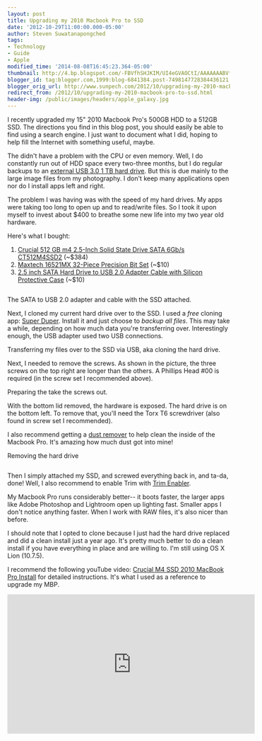 ```yaml
---
layout: post
title: Upgrading my 2010 Macbook Pro to SSD
date: '2012-10-29T11:00:00.000-05:00'
author: Steven Suwatanapongched
tags:
- Technology
- Guide
- Apple
modified_time: '2014-08-08T16:45:23.364-05:00'
thumbnail: http://4.bp.blogspot.com/-FBVfhSHJKIM/UI4eGVAOCtI/AAAAAAABVfU/ZWbZfflKTAQ/s600/2012-10-23+at+15-35-39.jpg
blogger_id: tag:blogger.com,1999:blog-6841384.post-7498147728384436121
blogger_orig_url: http://www.sunpech.com/2012/10/upgrading-my-2010-macbook-pro-to-ssd.html
redirect_from: /2012/10/upgrading-my-2010-macbook-pro-to-ssd.html
header-img: /public/images/headers/apple_galaxy.jpg
---
```


I recently upgraded my 15" 2010 Macbook Pro's 500GB HDD to a 512GB SSD. The directions you find in this blog post, you should easily be able to find using a search engine. I just want to document what I did, hoping to help fill the Internet with something useful, maybe.

The didn't have a problem with the CPU or even memory. Well, I do constantly run out of HDD space every two-three months, but I do regular backups to an <a href="http://www.amazon.com/gp/product/B006Y5UV4A/ref=as_li_ss_tl?ie=UTF8&amp;camp=1789&amp;creative=390957&amp;creativeASIN=B006Y5UV4A&amp;linkCode=as2&amp;tag=sunpech-20">external USB 3.0 1 TB hard drive</a>. But this is due mainly to the large image files from my photography. I don't keep many applications open nor do I install apps left and right.

The problem I was having was with the speed of my hard drives. My apps were taking too long to open up and to read/write files. So I took it upon myself to invest about $400 to breathe some new life into my two year old hardware.

Here's what I bought:
<ol>
  <li><a href="http://www.amazon.com/gp/product/B004W2JL3Y/ref=as_li_ss_tl?ie=UTF8&amp;camp=1789&amp;creative=390957&amp;creativeASIN=B004W2JL3Y&amp;linkCode=as2&amp;tag=sunpech-20">Crucial 512 GB m4 2.5-Inch Solid State Drive SATA 6Gb/s CT512M4SSD2</a> (~$384)</li>
  <li><a href="http://www.amazon.com/gp/product/B000MF754W/ref=as_li_ss_tl?ie=UTF8&amp;camp=1789&amp;creative=390957&amp;creativeASIN=B000MF754W&amp;linkCode=as2&amp;tag=sunpech-20">Maxtech 16521MX 32-Piece Precision Bit Set</a> (~$10)</li>
  <li><a href="http://www.amazon.com/gp/product/B003Z2NIH2/ref=as_li_ss_tl?ie=UTF8&amp;camp=1789&amp;creative=390957&amp;creativeASIN=B003Z2NIH2&amp;linkCode=as2&amp;tag=sunpech-20">2.5 inch SATA Hard Drive to USB 2.0 Adapter Cable with Silicon Protective Case</a> (~$10)</li>
</ol>

<img alt=""  border="0"  src="http://4.bp.blogspot.com/-FBVfhSHJKIM/UI4eGVAOCtI/AAAAAAABVfU/ZWbZfflKTAQ/s320/2012-10-23+at+15-35-39.jpg"  />

The SATA to USB 2.0 adapter and cable with the SSD attached.
<img alt=""  border="0"  src="http://4.bp.blogspot.com/-0XZ7zRKaIEo/UI4eHRhZfTI/AAAAAAABVfc/K80c8YCwe68/s320/2012-10-23+at+15-45-22.jpg"  />

Next, I cloned my current hard drive over to the SSD. I used a <i>free</i> cloning app: <a href="http://www.shirt-pocket.com/SuperDuper/SuperDuperDescription.html">Super Duper</a>. Install it and just choose to <i>backup all files</i>. This may take a while, depending on how much data you're transferring over. Interestingly enough, the USB adapter used two USB connections.

Transferring my files over to the SSD via USB, aka cloning the hard drive.
<img alt=""  border="0"  src="http://2.bp.blogspot.com/-oOa2Ter8GPA/UI4eIA0gDtI/AAAAAAABVfk/ka9mCEfn2Wc/s320/2012-10-23+at+16-02-29.jpg"  />

Next, I needed to remove the screws. As shown in the picture, the three screws on the top right are longer than the others. A Phillips Head #00 is required (in the screw set I recommended above).

Preparing the take the screws out.
<img alt=""  border="0"  src="http://4.bp.blogspot.com/-Dx9ssmcB4hE/UI4eJaK63sI/AAAAAAABVfs/z9uZrTxx3gM/s320/2012-10-23+at+21-17-55.jpg"  />

With the bottom lid removed, the hardware is exposed. The hard drive is on the bottom left. To remove that, you'll need the Torx T6 screwdriver (also found in screw set I recommended).

I also recommend getting a <a href="http://www.amazon.com/gp/product/B0032OX1N4/ref=as_li_ss_tl?ie=UTF8&amp;camp=1789&amp;creative=390957&amp;creativeASIN=B0032OX1N4&amp;linkCode=as2&amp;tag=sunpech-20">dust remover</a> to help clean the inside of the Macbook Pro. It's amazing how much dust got into mine!

Removing the hard drive
<img alt=""  border="0"  src="http://1.bp.blogspot.com/-v8DsLfJaWrg/UI4eKcBZBNI/AAAAAAABVf0/3iZhr0UgLPk/s320/2012-10-23+at+21-24-12.jpg"  />

<img alt=""  border="0"  src="http://1.bp.blogspot.com/-xNlysFymchM/UI4eLtFl6zI/AAAAAAABVf8/HMJs7C-oo4Y/s320/2012-10-23+at+21-24-18.jpg"  />

Then I simply attached my SSD, and screwed everything back in, and ta-da, done! Well, I also recommend to enable Trim with <a href="http://www.groths.org/?page_id=322">Trim Enabler</a>.

My Macbook Pro runs considerably better-- it boots faster, the larger apps like Adobe Photoshop and Lightroom open up lighting fast. Smaller apps I don't notice anything faster. When I work with RAW files, it's also nicer than before.

I should note that I opted to clone because I just had the hard drive replaced and did a clean install just a year ago. It's pretty much better to do a clean install if you have everything in place and are willing to. I'm still using OS X Lion (10.7.5).

I recommend the following youTube video: <a href="http://www.youtube.com/watch?v=Xk4mshBB7DQ">Crucial M4 SSD 2010 MacBook Pro Install</a> for detailed instructions. It's what I used as a reference to upgrade my MBP.

<div class="video-container"><iframe allowfullscreen="allowfullscreen" frameborder="0" height="315" src="http://www.youtube.com/embed/Xk4mshBB7DQ" width="560"></iframe></div>

